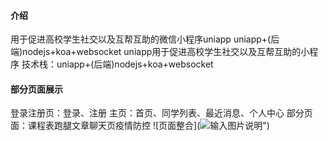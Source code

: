 #### 介绍
用于促进高校学生社交以及互帮互助的微信小程序uniapp
uniapp+(后端)nodejs+koa+websocket
uniapp用于促进高校学生社交以及互帮互助的小程序
技术栈：uniapp+(后端)nodejs+koa+websocket

#### 部分页面展示
登录注册页：登录、注册
主页：首页、同学列表、最近消息、个人中心
部分页面：课程表跑腿文章聊天页疫情防控
![页面整合](![输入图片说明](https://foruda.gitee.com/images/1660031898925179405/画板-–-1.png "画板 – 1.png")")
